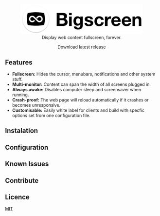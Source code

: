 <div align="center">
  <img src="https://raw.githubusercontent.com/anthonyec/bigscreen/master/docs/images/logo_side.png" alt="Bigscreen" width="400">
  <br>
  Display web content fullscreen, forever.
  
  [Download latest release]()
</div>

## Features
- **Fullscreen:** Hides the cursor, menubars, notifications and other system stuff.
- **Multi-monitor:** Content can span the width of all screens plugged in.
- **Always awake:** Disables computer sleep and screensaver when running.
- **Crash-proof:** The web page will reload automatically if it crashes or becomes unresponsive.
- **Customisable:** Easily white label for clients and build with specfic options set from one configuration file.

## Instalation

## Configuration

## Known Issues

## Contribute

## Licence
[MIT](licence)
